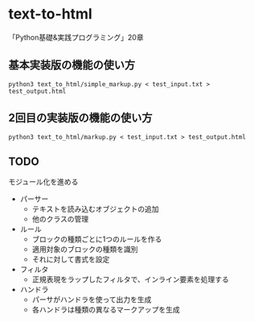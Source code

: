 # text-to-html

「Python基礎&実践プログラミング」20章

## 基本実装版の機能の使い方

```shell script
python3 text_to_html/simple_markup.py < test_input.txt > test_output.html 
```

## 2回目の実装版の機能の使い方

```shell script
python3 text_to_html/markup.py < test_input.txt > test_output.html 
```

## TODO

モジュール化を進める

- パーサー
    - テキストを読み込むオブジェクトの追加
    - 他のクラスの管理
- ルール
    - ブロックの種類ごとに1つのルールを作る
    - 適用対象のブロックの種類を識別
    - それに対して書式を設定
- フィルタ
    - 正規表現をラップしたフィルタで、インライン要素を処理する
- ハンドラ
    - パーサがハンドラを使って出力を生成
    - 各ハンドラは種類の異なるマークアップを生成